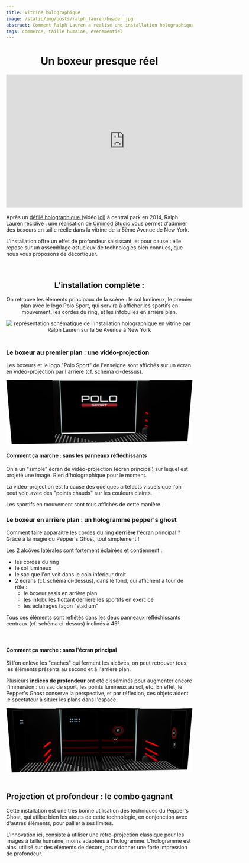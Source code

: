```yaml
---
title: Vitrine holographique
image: /static/img/posts/ralph_lauren/header.jpg
abstract: Comment Ralph Lauren a réalisé une installation holographique en vitrine
tags: commerce, taille humaine, evenementiel
---
```

<center>
<h1>Un boxeur presque réel</h1>
</center>

<div class="row">
  <div class="col-md-6">
    <div class="embed-responsive embed-responsive-16by9">
    <iframe src="https://player.vimeo.com/video/138104608?title=0&byline=0&portrait=0" width="640" height="360" frameborder="0" webkitallowfullscreen mozallowfullscreen allowfullscreen></iframe>
    </div>
  </div>
  <div class="col-md-6">
    <p>
    Après un <a  href="http://www.lexpress.fr/styles/mode/defiles-fashion-week/defiles/video-ralph-lauren-organise-un-defile-holographique-a-central-park_1574611.html" >
      défilé holographique
    </a> (vidéo <a href="https://www.youtube.com/watch?v=c3n8j2uWA8o"> ici</a>) à central park en 2014, Ralph Lauren récidive : une réalisation de <a href="http://cinimodstudio.com/portfolio/ralph-lauren-holographic-window-display/">Cinimod Studio</a> vous permet d'admirer des boxeurs en taille réelle dans la vitrine de la 5ème Avenue de New York.
    </p>
    <p>
    L'installation offre un effet de profondeur saisissant, et pour cause : elle repose sur un assemblage astucieux de technologies bien connues, que nous vous proposons de décortiquer.
    </p>
  </div>
</div>



<div align="center" style="padding : 20px 0px 20px 0px">
<h2>L'installation complète :</h2>

<p>On retrouve les éléments principaux de la scène : le sol lumineux, le premier plan avec le logo Polo Sport, qui servira à afficher les sportifs en mouvement, les cordes du ring, et les infobulles en arrière plan.</p>

<img class="img-responsive" src="/static/img/posts/ralph_lauren/schema_ralphlauren.jpg" title="schema de l'installation" alt="représentation schématique de l'installation holographique en vitrine par Ralph Lauren sur la 5e Avenue à New York">
</div>


### Le boxeur au premier plan : une vidéo-projection

Les boxeurs et le logo "Polo Sport" de l'enseigne sont affichés sur un écran en vidéo-projection par l'arrière (cf. schéma ci-dessus).

<div class="row">
  <div class="col-md-6">


  <img title="Vitrine sans miroirs" class="img-responsive" src="/static/img/posts/ralph_lauren/ralph_lauren_no_glass.jpg" alt="La vitrine holographique New Yorkaise Ralph Lauren sans ses miroirs réfléchissants">
  </div>
  <div class="col-md-6">
    <h4>Comment ça marche : sans les panneaux réfléchissants</h4>
    <p>
    On a un "simple" écran de vidéo-projection (écran principal) sur lequel est projeté une image. Rien d'holographique pour le moment.
    </p>
    <p>
    La vidéo-projection est la cause des quelques artefacts visuels que l'on peut voir, avec des "points chauds" sur les couleurs claires.
    </p>
    <p>
    Les sportifs en mouvement sont tous affichés de cette manière.
    </p>
  </div>
</div>

### Le boxeur en arrière plan : un hologramme pepper's ghost

Comment faire apparaitre les cordes du ring **derrière** l'écran principal ? Grâce à la magie du Pepper's Ghost, tout simplement !

Les 2 alcôves latérales sont fortement éclairées et contiennent :

- les cordes du ring
- le sol lumineux
- le sac que l'on voit dans le coin inférieur droit
- 2 écrans (cf. schéma ci-dessus), dans le fond, qui affichent à tour de rôle :
  - le boxeur assis en  arrière plan
  - les infobulles flottant derrière les sportifs en exercice
  - les éclairages façon "stadium"

Tous ces éléments sont reflétés dans les deux panneaux réfléchissants centraux (cf. schéma ci-dessus) inclinés à 45°.

<div class="row" style="padding: 20px 0px 20px 0px">
  <div class="col-md-6">
    <h4>Comment ça marche : sans l'écran principal</h4>
    <p>
    Si l'on enlève les "caches" qui ferment les alcôves, on peut retrouver tous les éléments présents au second et à l'arrière plan.
    </p>
    <p>
    Plusieurs <b>indices de profondeur</b> ont été disséminés pour augmenter encore l'immersion : un sac de sport, les points lumineux au sol, etc. En effet, le Pepper's Ghost conserve la perspective, et par réflexion, ces objets aident le spectateur à situer les plans dans l'espace.
    </p>
  </div>
  <div class="col-md-6">
    <img class="img-responsive" src="/static/img/posts/ralph_lauren/ralph_lauren_no_screen.jpg" title="Vitrine sans écran arrière" alt="La vitrine holographique de Ralph Lauren à New York, sans son écran arrière">
  </div>
</div>

## Projection et profondeur : le combo gagnant

Cette installation est une très bonne utilisation des techniques du Pepper's Ghost, qui utilise bien les atouts de cette technologie, en conjonction avec d'autres éléments, pour pallier à ses limites.

L'innovation ici, consiste à utiliser une rétro-projection classique pour les images à taille humaine, moins adaptées à l'hologramme. L'hologramme est ainsi utilisé sur des éléments de décors, pour donner une forte impression de profondeur.
